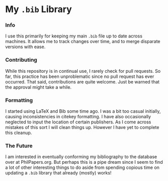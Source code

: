 # My `.bib` Library

### Info

I use this primarily for keeping my main `.bib` file up to date across machines. It allows me to track changes over time, and to merge disparate versions with ease.

### Contributing

While this repository is in continual use, I rarely check for pull requests. So far, this practice has been unproblematic since no pull request has ever occurred. That said, contributions are quite welcome. Just be warned that the approval might take a while.

### Formatting

I started using LaTeX and Bib some time ago. I was a bit too casual initially, causing inconsistencies in citekey formatting. I have also occasionally neglected to input the location of certain publishers. As I come across mistakes of this sort I will clean things up. However I have yet to complete this cleanup.

### The Future

I am interested in eventually conforming my bibliography to the database over at PhilPapers.org. But perhaps this is a pipe dream since I seem to find a lot of other interesting things to do aside from spending copious time on updating a `.bib` library that already (mostly) works! 
